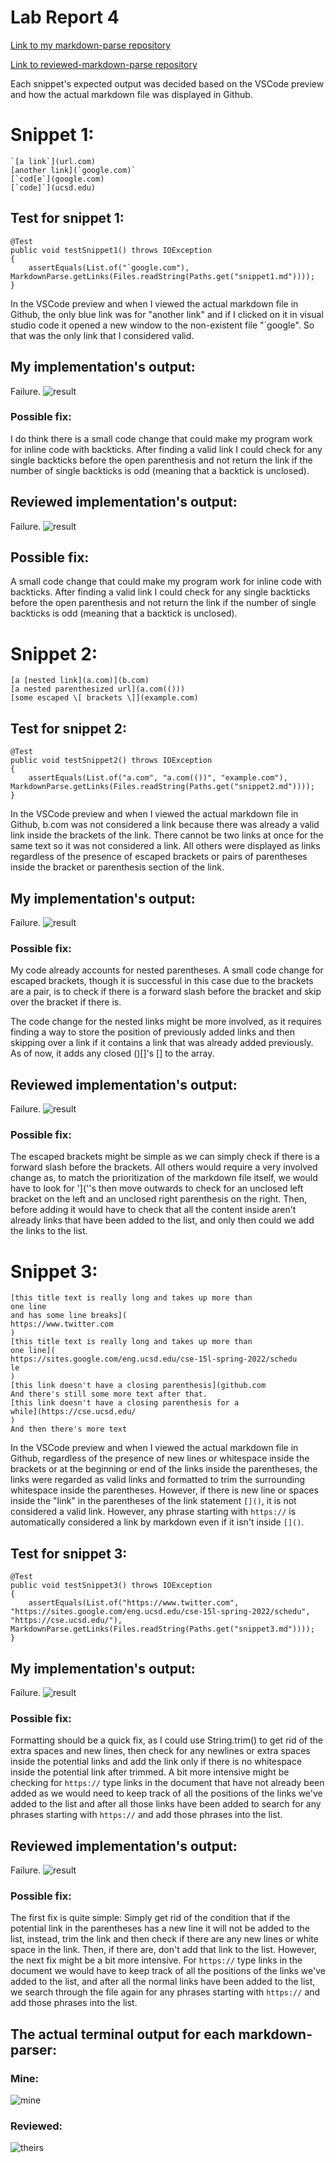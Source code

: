 # Lab Report 4

[Link to my markdown-parse repository](https://github.com/canitry/markdown-parser)

[Link to reviewed-markdown-parse repository](https://github.com/ryankosta/good-markdown-parser)

Each snippet's expected output was decided based on the VSCode preview and how the actual markdown file was displayed in Github.

# Snippet 1:
```
`[a link`](url.com)
[another link](`google.com)`
[`cod[e`](google.com)
[`code]`](ucsd.edu)
```

## Test for snippet 1:
```
@Test
public void testSnippet1() throws IOException
{
    assertEquals(List.of("`google.com"), MarkdownParse.getLinks(Files.readString(Paths.get("snippet1.md"))));
}
```
In the VSCode preview and when I viewed the actual markdown file in Github, the only blue link was for "another link" and if I clicked on it in visual studio code it opened a new window to the non-existent file "`google". So that was the only link that I considered valid.
## My implementation's output:

Failure.
![result](lab4/withfixtest1.png)

### Possible fix:
I do think there is a small code change that could make my program work for inline code with backticks. After finding a valid link I could check for any single backticks before the open parenthesis and not return the link if the number of single backticks is odd (meaning that a backtick is unclosed).

## Reviewed implementation's output:

Failure.
![result](lab4/image1test1.png)

## Possible fix:
A small code change that could make my program work for inline code with backticks. After finding a valid link I could check for any single backticks before the open parenthesis and not return the link if the number of single backticks is odd (meaning that a backtick is unclosed).
# Snippet 2:
```
[a [nested link](a.com)](b.com)
[a nested parenthesized url](a.com(()))
[some escaped \[ brackets \]](example.com)
```

## Test for snippet 2:
```
@Test
public void testSnippet2() throws IOException
{
    assertEquals(List.of("a.com", "a.com(())", "example.com"), MarkdownParse.getLinks(Files.readString(Paths.get("snippet2.md"))));
}
```
In the VSCode preview and when I viewed the actual markdown file in Github, b.com was not considered a link because there was already a valid link inside the brackets of the link. There cannot be two links at once for the same text so it was not considered a link. All others were displayed as links regardless of the presence of escaped brackets or pairs of parentheses inside the bracket or parenthesis section of the link.
## My implementation's output:

Failure.
![result](lab4/withfixtest2.png)

### Possible fix:
My code already accounts for nested parentheses. A small code change for escaped brackets, though it is successful in this case due to the brackets are a pair, is to check if there is a forward slash before the bracket and skip over the bracket if there is.

The code change for the nested links might be more involved, as it requires finding a way to store the position of previously added links and then skipping over a link if it contains a link that was already added previously. As of now, it adds any closed ()[]'s [] to the array.

## Reviewed implementation's output:

Failure.
![result](lab4/image1test2.png)

### Possible fix:
The escaped brackets might be simple as we can simply check if there is a forward slash before the brackets. All others would require a very involved change as, to match the prioritization of the markdown file itself, we would have to look for '](''s then move outwards to check for an unclosed left bracket on the left and an unclosed right parenthesis on the right. Then, before adding it would have to check that all the content inside aren't already links that have been added to the list, and only then could we add the links to the list.

# Snippet 3:
```
[this title text is really long and takes up more than
one line
and has some line breaks](
https://www.twitter.com
)
[this title text is really long and takes up more than
one line](
https://sites.google.com/eng.ucsd.edu/cse-15l-spring-2022/schedu
le
)
[this link doesn't have a closing parenthesis](github.com
And there's still some more text after that.
[this link doesn't have a closing parenthesis for a
while](https://cse.ucsd.edu/
)
And then there's more text
```
In the VSCode preview and when I viewed the actual markdown file in Github, regardless of the presence of new lines or whitespace inside the brackets or at the beginning or end of the links inside the parentheses, the links were regarded as valid links and formatted to trim the surrounding whitespace inside the parentheses. However, if there is new line or spaces inside the "link" in the parentheses of the link statement `[]()`, it is not considered a valid link. However, any phrase starting with `https://` is automatically considered a link by markdown even if it isn't inside `[]()`.
## Test for snippet 3:
```
@Test
public void testSnippet3() throws IOException
{
    assertEquals(List.of("https://www.twitter.com", "https://sites.google.com/eng.ucsd.edu/cse-15l-spring-2022/schedu", "https://cse.ucsd.edu/"), MarkdownParse.getLinks(Files.readString(Paths.get("snippet3.md"))));
}
```

## My implementation's output:

Failure.
![result](lab4/withfixtest3.png)

### Possible fix: 
Formatting should be a quick fix, as I could use String.trim() to get rid of the extra spaces and new lines, then check for any newlines or extra spaces inside the potential links and add the link only if there is no whitespace inside the potential link after trimmed. A bit more intensive might be checking for `https://` type links in the document that have not already been added as we would need to keep track of all the positions of the links we've added to the list and after all those links have been added to search for any phrases starting with `https://` and add those phrases into the list.

## Reviewed implementation's output:

Failure.
![result](lab4/image1test3.png)

### Possible fix:
The first fix is quite simple: Simply get rid of the condition that if the potential link in the parentheses has a new line it will not be added to the list, instead, trim the link and then check if there are any new lines or white space in the link. Then, if there are, don't add that link to the list. However, the next fix might be a bit more intensive. For `https://` type links in the document we would have to keep track of all the positions of the links we've added to the list, and after all the normal links have been added to the list, we search through the file again for any phrases starting with `https://` and add those phrases into the list.

## The actual terminal output for each markdown-parser:
### Mine:
![mine](lab4/withfixMain.png)
### Reviewed:
![theirs](lab4/image1.png)